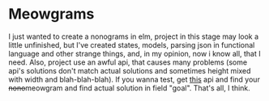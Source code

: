 # Meowgrams

I just wanted to create a nonograms in elm, project in this stage may look a little unfinished, but I've created states, models, parsing json in functional language and other strange things, and, in my opinion, now i know all, that I need. Also, project use an awful api, that causes many problems (some api's solutions don't match actual solutions and sometimes height mixed with width and blah-blah-blah). If you wanna test, get [this](https://nonogramapi-1-v4517841.deta.app/) api and find your ~~nono~~meowgram and find actual solution in field "goal". That's all, I think.